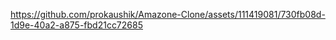 

https://github.com/prokaushik/Amazone-Clone/assets/111419081/730fb08d-1d9e-40a2-a875-fbd21cc72685


